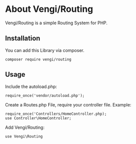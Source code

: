 # About Vengi/Routing
Vengi/Routing is a simple Routing System for PHP.

## Installation
You can add this Library via composer.

    composer require vengi/routing

## Usage
Include the autoload.php:

    require_once('vendor/autoload.php');

Create a Routes.php File, require your controller file.
Example:

    require_once('Controllers/HomeController.php);
    use Controller\HomeController;

Add Vengi/Routing:

    use Vengi\Routing